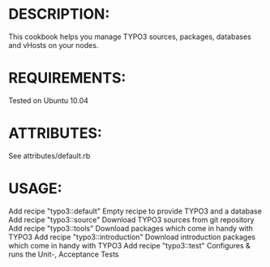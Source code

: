 # DESCRIPTION:

This cookbook helps you manage TYPO3 sources, packages, databases and vHosts on your nodes.


# REQUIREMENTS:

Tested on Ubuntu 10.04


# ATTRIBUTES:

See attributes/default.rb

# USAGE:

Add recipe "typo3::default" Empty recipe to provide TYPO3 and a database
Add recipe "typo3::source" Download TYPO3 sources from git repository
Add recipe "typo3::tools" Download packages which come in handy with TYPO3
Add recipe "typo3::introduction" Download introduction packages which come in handy with TYPO3
Add recipe "typo3::test" Configures & runs the Unit-, Acceptance Tests